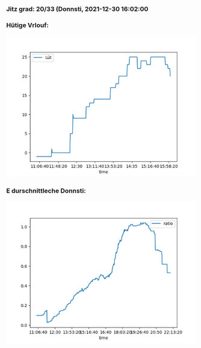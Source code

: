 ### Jitz grad: 20/33 (Donnsti, 2021-12-30 16:02:00

### Hütige Vrlouf:
![Graph](Today.png)

### E durschnittleche Donnsti:
![Graph](Donnsti.png)